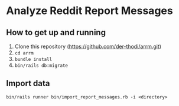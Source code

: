 # Analyze Reddit Report Messages

## How to get up and running

1. Clone this repository (https://github.com/der-thodi/arrm.git)
1. `cd arrm`
1. `bundle install`
1. `bin/rails db:migrate`

## Import data

`bin/rails runner bin/import_report_messages.rb -i <directory>`